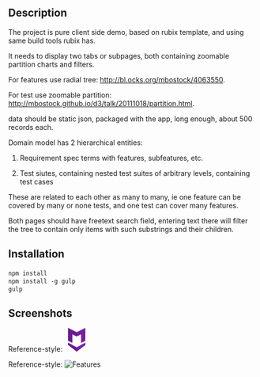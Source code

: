 ## Description

The project is pure client side demo, based on rubix template, and using same build tools rubix has.

It needs to display two tabs or subpages, both containing zoomable partition charts and filters.

For features use radial tree: http://bl.ocks.org/mbostock/4063550.

For test use zoomable partition: http://mbostock.github.io/d3/talk/20111018/partition.html.

data should be static json, packaged with the app, long enough, about 500 records each.

Domain model has 2 hierarchical entities:

1) Requirement spec terms with features, subfeatures, etc.

2) Test siutes, containing nested test suites of arbitrary levels, containing test cases

These are related to each other as many to many, ie one feature can be covered by many or none tests, and one test can cover many features.

Both pages should have freetext search field, entering text there will filter the tree to contain only items with such substrings and their children.

## Installation
```
npm install
npm install -g gulp
gulp
```
## Screenshots
Reference-style: 
![Features][logo]

[logo]: https://github.com/adam-p/markdown-here/raw/master/src/common/images/icon48.png "Logo Title Text 2"

Reference-style: 
![Features][features]

[features]: /screenshots/feautures.png "Features"

